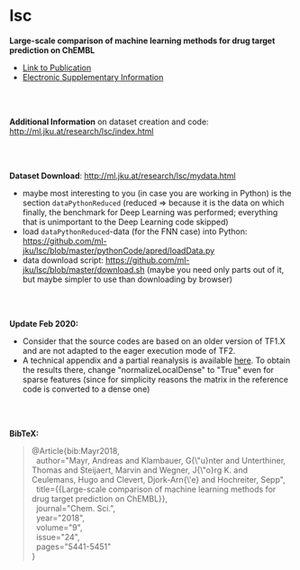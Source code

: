# lsc
**Large-scale comparison of machine learning methods for drug target prediction on ChEMBL**
* [Link to Publication](https://pubs.rsc.org/en/content/articlelanding/2018/sc/c8sc00148k#!divAbstract)
* [Electronic Supplementary Information](http://www.rsc.org/suppdata/c8/sc/c8sc00148k/c8sc00148k1.pdf)

<br>
<br>

**Additional Information** on dataset creation and code: http://ml.jku.at/research/lsc/index.html

<br>
<br>

**Dataset Download**: http://ml.jku.at/research/lsc/mydata.html
* maybe most interesting to you (in case you are working in Python) is the section `dataPythonReduced` (reduced <span>&#8658;</span> because it is the data on which finally, the benchmark for Deep Learning was performed; everything that is unimportant to the Deep Learning code skipped)
* load `dataPythonReduced`-data (for the FNN case) into Python: https://github.com/ml-jku/lsc/blob/master/pythonCode/apred/loadData.py
* data download script: https://github.com/ml-jku/lsc/blob/master/download.sh (maybe you need only parts out of it, but maybe simpler to use than downloading by browser)
<br>
<br>

**Update Feb 2020:**
* Consider that the source codes are based on an older version of TF1.X and are not adapted to the eager execution mode of TF2.
* A technical appendix and a partial reanalysis is available [here](http://www.bioinf.jku.at/research/lsc/report.pdf). To obtain the results there, change "normalizeLocalDense" to "True" even for sparse features (since for simplicity reasons the matrix in the reference code is converted to a dense one)
<br>
<br>

**BibTeX:**

>@Article{bib:Mayr2018,\
>&nbsp;&nbsp;author="Mayr, Andreas and Klambauer, G{\\"u}nter and Unterthiner, Thomas and Steijaert, Marvin and Wegner, J{\\"o}rg K. and Ceulemans, Hugo and Clevert, Djork-Arn{\\'e} and Hochreiter, Sepp",\
>&nbsp;&nbsp;title={{Large-scale comparison of machine learning methods for drug target prediction on ChEMBL}},\
>&nbsp;&nbsp;journal="Chem. Sci.",\
>&nbsp;&nbsp;year="2018",\
>&nbsp;&nbsp;volume="9",\
>&nbsp;&nbsp;issue="24",\
>&nbsp;&nbsp;pages="5441-5451"\
>} 
